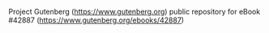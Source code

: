 Project Gutenberg (https://www.gutenberg.org) public repository for eBook #42887 (https://www.gutenberg.org/ebooks/42887)
